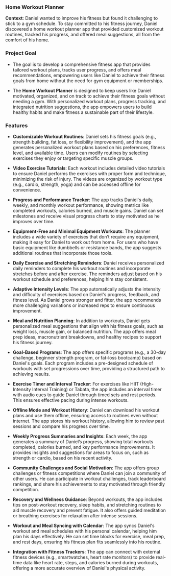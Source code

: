 ### **Home Workout Planner**

**Context**: Daniel wanted to improve his fitness but found it challenging to stick to a gym schedule. To stay committed to his fitness journey, Daniel discovered a home workout planner app that provided customized workout routines, tracked his progress, and offered meal suggestions, all from the comfort of his home.

### **Project Goal**

- The goal is to develop a comprehensive fitness app that provides tailored workout plans, tracks user progress, and offers meal recommendations, empowering users like Daniel to achieve their fitness goals from home without the need for gym equipment or memberships.

- The **Home Workout Planner** is designed to keep users like Daniel motivated, organized, and on track to achieve their fitness goals without needing a gym. With personalized workout plans, progress tracking, and integrated nutrition suggestions, the app empowers users to build healthy habits and make fitness a sustainable part of their lifestyle.

### **Features**

- **Customizable Workout Routines**: Daniel sets his fitness goals (e.g., strength building, fat loss, or flexibility improvement), and the app generates personalized workout plans based on his preferences, fitness level, and available time. Users can modify routines by selecting exercises they enjoy or targeting specific muscle groups.

- **Video Exercise Tutorials**: Each workout includes detailed video tutorials to ensure Daniel performs the exercises with proper form and technique, minimizing the risk of injury. The videos are organized by workout type (e.g., cardio, strength, yoga) and can be accessed offline for convenience.

- **Progress and Performance Tracker**: The app tracks Daniel's daily, weekly, and monthly workout performance, showing metrics like completed workouts, calories burned, and muscle gains. Daniel can set milestones and receive visual progress charts to stay motivated as he improves over time.

- **Equipment-Free and Minimal Equipment Workouts**: The planner includes a wide variety of exercises that don’t require any equipment, making it easy for Daniel to work out from home. For users who have basic equipment like dumbbells or resistance bands, the app suggests additional routines that incorporate those tools.

- **Daily Exercise and Stretching Reminders**: Daniel receives personalized daily reminders to complete his workout routines and incorporate stretches before and after exercise. The reminders adjust based on his workout schedule and preferences, helping him stay consistent.

- **Adaptive Intensity Levels**: The app automatically adjusts the intensity and difficulty of exercises based on Daniel's progress, feedback, and fitness level. As Daniel grows stronger and fitter, the app recommends more challenging variations or increased reps to ensure continuous improvement.

- **Meal and Nutrition Planning**: In addition to workouts, Daniel gets personalized meal suggestions that align with his fitness goals, such as weight loss, muscle gain, or balanced nutrition. The app offers meal prep ideas, macronutrient breakdowns, and healthy recipes to support his fitness journey.

- **Goal-Based Programs**: The app offers specific programs (e.g., a 30-day challenge, beginner strength program, or fat-loss bootcamp) based on Daniel's goals. Each program includes a pre-designed schedule of workouts with set progressions over time, providing a structured path to achieving results.

- **Exercise Timer and Interval Tracker**: For exercises like HIIT (High-Intensity Interval Training) or Tabata, the app includes an interval timer with audio cues to guide Daniel through timed sets and rest periods. This ensures effective pacing during intense workouts.

- **Offline Mode and Workout History**: Daniel can download his workout plans and use them offline, ensuring access to routines even without internet. The app stores his workout history, allowing him to review past sessions and compare his progress over time.

- **Weekly Progress Summaries and Insights**: Each week, the app generates a summary of Daniel’s progress, showing total workouts completed, calories burned, and key performance improvements. It provides insights and suggestions for areas to focus on, such as strength or cardio, based on his recent activity.

- **Community Challenges and Social Motivation**: The app offers group challenges or fitness competitions where Daniel can join a community of other users. He can participate in workout challenges, track leaderboard rankings, and share his achievements to stay motivated through friendly competition.

- **Recovery and Wellness Guidance**: Beyond workouts, the app includes tips on post-workout recovery, sleep habits, and stretching routines to aid muscle recovery and prevent fatigue. It also offers guided meditation or breathing exercises for relaxation after intense sessions.

- **Workout and Meal Syncing with Calendar**: The app syncs Daniel's workout and meal schedules with his personal calendar, helping him plan his days effectively. He can set time blocks for exercise, meal prep, and rest days, ensuring his fitness plan fits seamlessly into his routine.

- **Integration with Fitness Trackers**: The app can connect with external fitness devices (e.g., smartwatches, heart rate monitors) to provide real-time data like heart rate, steps, and calories burned during workouts, offering a more accurate overview of Daniel's physical activity.
